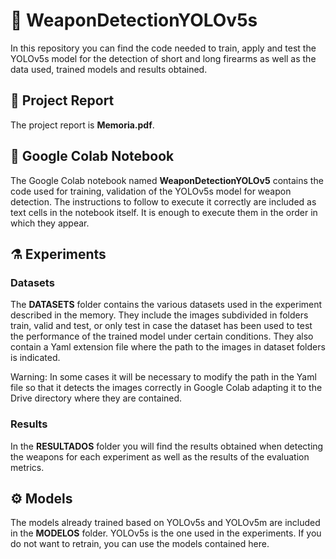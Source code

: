 # :gun: WeaponDetectionYOLOv5s
In this repository you can find the code needed to train, apply and test the YOLOv5s model for the detection of short and long firearms as well as the data used, trained models and results obtained.

## :page_facing_up: Project Report
The project report is **Memoria.pdf**.

## :notebook: Google Colab Notebook 
The Google Colab notebook named **WeaponDetectionYOLOv5** contains the code used for training, validation of the YOLOv5s model for weapon detection. The instructions to follow to execute it correctly are included as text cells in the notebook itself. It is enough to execute them in the order in which they appear. 
## :alembic: Experiments

### Datasets
The **DATASETS** folder contains the various datasets used in the experiment described in the memory. 
They include the images subdivided in folders train, valid and test, or only test in case the dataset has been used to test the performance of the trained model under certain conditions. They also contain a Yaml extension file where the path to the images in dataset folders is indicated. 

Warning: In some cases it will be necessary to modify the path in the Yaml file so that it detects the images correctly in Google Colab adapting it to the Drive directory where they are contained.


### Results 
In the **RESULTADOS** folder you will find the results obtained when detecting the weapons for each experiment as well as the results of the evaluation metrics.


## :gear: Models
The models already trained based on YOLOv5s and YOLOv5m are included in the **MODELOS** folder. YOLOv5s is the one used in the experiments.
If you do not want to retrain, you can use the models contained here.
